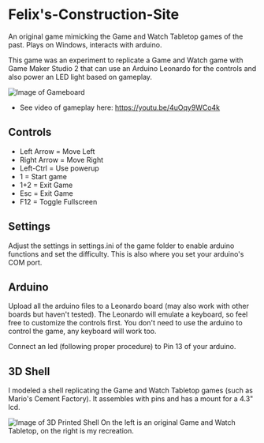 # Felix's-Construction-Site
An original game mimicking the Game and Watch Tabletop games of the past. Plays on Windows, interacts with arduino.

This game was an experiment to replicate a Game and Watch game with Game Maker Studio 2 that can use an Arduino Leonardo for the controls and also power an LED light based on gameplay.

![Image of Gameboard](http://sergiostuff.com/wp-content/uploads/2019/03/felix-construction.gif)
* See video of gameplay here: https://youtu.be/4uOqy9WCo4k

## Controls
* Left Arrow = Move Left
* Right Arrow = Move Right
* Left-Ctrl = Use powerup
* 1 = Start game
* 1+2 = Exit Game
* Esc = Exit Game
* F12 = Toggle Fullscreen

## Settings
Adjust the settings in settings.ini of the game folder to enable arduino functions and set the difficulty. This is also where you set your arduino's COM port.

## Arduino
Upload all the arduino files to a Leonardo board (may also work with other boards but haven't tested). The Leonardo will emulate a keyboard, so feel free to customize the controls first. You don't need to use the arduino to control the game, any keyboard will work too.

Connect an led (following proper procedure) to Pin 13 of your arduino.

## 3D Shell
I modeled a shell replicating the Game and Watch Tabletop games (such as Mario's Cement Factory). It assembles with pins and has a mount for a 4.3" lcd.

 ![Image of 3D Printed Shell](http://sergiostuff.com/wp-content/uploads/2019/01/IMG_20190128_115456.jpg)
 On the left is an original Game and Watch Tabletop, on the right is my recreation.
